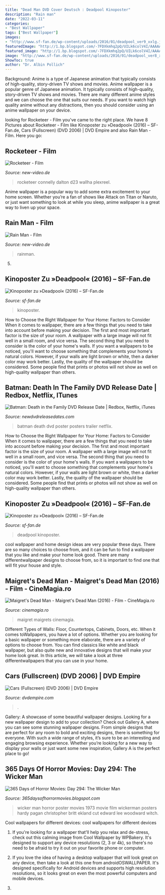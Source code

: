 ```yaml
---
title: "Dead Man DVD Cover Deutsch : Deadpool Kinoposter"
description: "Rain man"
date: "2022-03-11"
categories:
- "Best Wallpaper"
tags: ["Best Wallpaper"]
images:
- "http://www.sf-fan.de/wp-content/uploads/2016/01/deadpool_ver9_xxlg.jpg"
featuredImage: "http://1.bp.blogspot.com/-7FDXkmhq2pQ/UILk6colV4I/AAAAAAAABmU/nXVe4-xuONs/s1600/wicker_man_poster_01.jpg"
featured_image: "http://1.bp.blogspot.com/-7FDXkmhq2pQ/UILk6colV4I/AAAAAAAABmU/nXVe4-xuONs/s1600/wicker_man_poster_01.jpg"
image: "http://www.sf-fan.de/wp-content/uploads/2016/01/deadpool_ver8_xxlg.jpg"
ShowToc: true
author: "Dr. Albin Pollich"
---
```



Background: Anime is a type of Japanese animation that typically consists of high-quality, story-driven TV shows and movies.
Anime wallpaper is a popular genre of Japanese animation. It typically consists of high-quality, story-driven TV shows and movies. There are many different anime styles and we can choose the one that suits our needs. If you want to watch high quality anime without any distractions, then you should consider using an anime wallpaper on your device.

	

		
looking for Rocketeer - Film you've came to the right place. We have 8 Pictures about Rocketeer - Film like Kinoposter zu »Deadpool« (2016) – SF-Fan.de, Cars (Fullscreen) (DVD 2006) | DVD Empire and also Rain Man - Film. Here you go:
		
    
## Rocketeer - Film

<img loading=lazy src="https://www.new-video.de/co/rocketeer.jpg" onerror="this.onerror=null;this.src='https://tse4.mm.bing.net/th?id=OIP.P2IEMDGOqpSFfpqxe5QusQHaKq&amp;pid=15.1';" alt="Rocketeer - Film">

_Source: new-video.de_

>rocketeer connelly dalton d23 wallha plexreel. 

	

Anime wallpaper is a popular way to add some extra excitement to your home screen. Whether you’re a fan of shows like Attack on Titan or Naruto, or just want something to look at while you sleep, anime wallpaper is a great way to liven up your space.

    
## Rain Man - Film

<img loading=lazy src="https://www.new-video.de/co/rainman.jpg" onerror="this.onerror=null;this.src='https://tse1.mm.bing.net/th?id=OIP.TD58P8CuZke7tlz078aV4AHaKX&amp;pid=15.1';" alt="Rain Man - Film">

_Source: new-video.de_

>rainman. 

	

5.

    
## Kinoposter Zu »Deadpool« (2016) – SF-Fan.de

<img loading=lazy src="http://www.sf-fan.de/wp-content/uploads/2016/01/deadpool_ver9_xxlg.jpg" onerror="this.onerror=null;this.src='https://tse4.mm.bing.net/th?id=OIP.nNugOeHZJCjPlQi512RS0wHaKy&amp;pid=15.1';" alt="Kinoposter zu »Deadpool« (2016) – SF-Fan.de">

_Source: sf-fan.de_

>kinoposter. 

	

How to Choose the Right Wallpaper for Your Home: Factors to Consider
When it comes to wallpaper, there are a few things that you need to take into account before making your decision. The first and most important factor is the size of your room. A wallpaper with a large image will not fit well in a small room, and vice versa. 
The second thing that you need to consider is the color of your home's walls. If you want a wallpapers to be noticed, you'll want to choose something that complements your home's natural colors. However, if your walls are light brown or white, then a darker color may work better. 
Lastly, the quality of the wallpaper should be considered. Some people find that prints or photos will not show as well on high-quality wallpaper than others.

    
## Batman: Death In The Family DVD Release Date | Redbox, Netflix, ITunes

<img loading=lazy src="https://www.newdvdreleasedates.com/images/posters/large/batman-death-in-the-family-2020.jpg" onerror="this.onerror=null;this.src='https://tse4.mm.bing.net/th?id=OIP.Dg2zR5NpdOmRu5ciuOttLgHaLH&amp;pid=15.1';" alt="Batman: Death in the Family DVD Release Date | Redbox, Netflix, iTunes">

_Source: newdvdreleasedates.com_

>batman death dvd poster posters trailer netflix. 

	

How to Choose the Right Wallpaper for Your Home: Factors to Consider
When it comes to wallpaper, there are a few things that you need to take into account before making your decision. The first and most important factor is the size of your room. A wallpaper with a large image will not fit well in a small room, and vice versa. 
The second thing that you need to consider is the color of your home's walls. If you want a wallpapers to be noticed, you'll want to choose something that complements your home's natural colors. However, if your walls are light brown or white, then a darker color may work better. 
Lastly, the quality of the wallpaper should be considered. Some people find that prints or photos will not show as well on high-quality wallpaper than others.

    
## Kinoposter Zu »Deadpool« (2016) – SF-Fan.de

<img loading=lazy src="http://www.sf-fan.de/wp-content/uploads/2016/01/deadpool_ver8_xxlg.jpg" onerror="this.onerror=null;this.src='https://tse1.mm.bing.net/th?id=OIP.ypp884cGg0b_2Tq0y4q8PAHaKy&amp;pid=15.1';" alt="Kinoposter zu »Deadpool« (2016) – SF-Fan.de">

_Source: sf-fan.de_

>deadpool kinoposter. 

	

cool wallpaper and home design ideas are very popular these days. There are so many choices to choose from, and it can be fun to find a wallpaper that you like and make your home look good. There are many differentwallpaper designs to choose from, so it is important to find one that will fit your house and style.

    
## Maigret&#039;s Dead Man - Maigret&#039;s Dead Man (2016) - Film - CineMagia.ro

<img loading=lazy src="https://static.cinemagia.ro/img/resize/db/movie/11/28/259/maigrets-dead-man-257356l-600x0-w-296084b1.jpg" onerror="this.onerror=null;this.src='https://tse2.mm.bing.net/th?id=OIP._GKlV9OG-ITDeCQ52X53EgHaKh&amp;pid=15.1';" alt="Maigret&#039;s Dead Man - Maigret&#039;s Dead Man (2016) - Film - CineMagia.ro">

_Source: cinemagia.ro_

>maigret maigrets cinemagia. 

	

Different Types of Walls: Floor, Countertops, Cabinets, Doors, etc.
When it comes toWallpapers, you have a lot of options. Whether you are looking for a basic wallpaper or something more elaborate, there are a variety of options to choose from. You can find classics like white and black wallpaper, but also quite new and innovative designs that will make your home look great. In this article, we will take a look at three differentwallpapers that you can use in your home.

    
## Cars (Fullscreen) (DVD 2006) | DVD Empire

<img loading=lazy src="https://imgs.dvdempire.com/product/500/1192076/cars-fullscreen-cover-art.jpg" onerror="this.onerror=null;this.src='https://tse3.mm.bing.net/th?id=OIP.kHO9IZdtdamXkSay3qd-BgHaKg&amp;pid=15.1';" alt="Cars (Fullscreen) (DVD 2006) | DVD Empire">

_Source: dvdempire.com_

>. 

	

Gallery: A showcase of some beautiful wallpaper designs.
Looking for a new wallpaper design to add to your collection? Check out Gallery A, where you can see some stunning wallpaper designs. From simple designs that are perfect for any room to bold and exciting designs, there is something for everyone. With such a wide range of styles, it’s sure to be an interesting and engaging browsing experience. Whether you’re looking for a new way to display your walls or just want some new inspiration, Gallery A is the perfect place to go!





	
	
    
## 365 Days Of Horror Movies: Day 294: The Wicker Man

<img loading=lazy src="http://1.bp.blogspot.com/-7FDXkmhq2pQ/UILk6colV4I/AAAAAAAABmU/nXVe4-xuONs/s1600/wicker_man_poster_01.jpg" onerror="this.onerror=null;this.src='https://tse1.mm.bing.net/th?id=OIP.CVY2A8SnOv1CGsaiTlN0xQHaKf&amp;pid=15.1';" alt="365 Days of Horror Movies: Day 294: The Wicker Man">

_Source: 365daysofhorrormovies.blogspot.com_

>wicker man horror poster movies 1973 movie film wickerman posters hardy pagan christopher britt ekland cut edward lee woodward witch. 

	

Cool wallpapers for different devices:
cool wallpapers for different devices 

1. If you're looking for a wallpaper that'll help you relax and de-stress, check out this calming image from Cool Wallpaper by WPBakery. It's designed to support any device resolutions (2, 3 or 4k), so there's no need to be afraid to try it out on your favorite phone or computer.

2. If you love the idea of having a desktop wallpaper that will look great on any device, then take a look at this one from androidOSWALLPAPER. It's designed specifically for Android devices and supports high resolution resolutions, so it looks great on even the most powerful computers and mobile devices.

3.

